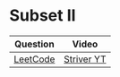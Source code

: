 Subset II
===

|Question|Video|
|-|-|
|[LeetCode](https://leetcode.com/problems/subsets-ii/description/)|[Striver YT](https://youtu.be/RIn3gOkbhQE)|